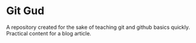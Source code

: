 # Git Gud
A repository created for the sake of teaching git and github basics quickly.
Practical content for a blog article.
